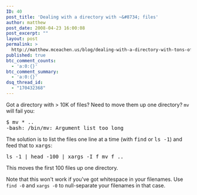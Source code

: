 ```yaml
---
ID: 40
post_title: 'Dealing with a directory with ~&#8734; files'
author: matthew
post_date: 2008-04-23 16:00:08
post_excerpt: ""
layout: post
permalink: >
  http://matthew.mceachen.us/blog/dealing-with-a-directory-with-tons-of-files-40.html
published: true
btc_comment_counts:
  - 'a:0:{}'
btc_comment_summary:
  - 'a:0:{}'
dsq_thread_id:
  - "170432368"
---
```

Got a directory with > 10K of files? Need to move them up one directory? <code>mv</code> will fail you:

<pre>
$ mv * ..
-bash: /bin/mv: Argument list too long
</pre>

The solution is to list the files one line at a time (with <tt>find</tt> or <tt>ls -1</tt>) and feed that to <tt>xargs</tt>:

<pre>
ls -1 | head -100 | xargs -I f mv f ..
</pre>

This moves the first 100 files up one directory. 

Note that this won't work if you've got whitespace in your filenames. Use <code>find -0</code> and <code>xargs -0</code> to null-separate your filenames in that case.